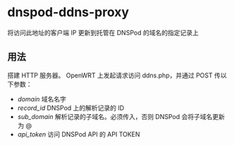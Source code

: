 # dnspod-ddns-proxy
将访问此地址的客户端 IP 更新到托管在 DNSPod 的域名的指定记录上

## 用法
搭建 HTTP 服务器。
OpenWRT 上发起请求访问 ddns.php，并通过 POST 传以下参数：

* _domain_ 域名名字
* _record_id_ DNSPod 上的解析记录的 ID
* _sub_domain_ 解析记录的子域名。必须传入，否则 DNSPod 会将子域名更新为 @
* _api_token_ 访问 DNSPod API 的 API TOKEN

